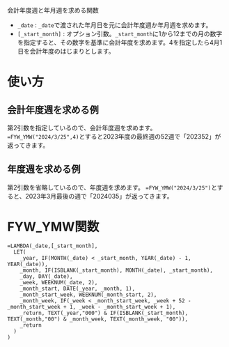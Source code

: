 会計年度週と年月週を求める関数

- ``_date`` : ``_date``で渡された年月日を元に会計年度週か年月週を求めます。
- ``[_start_month]`` : オプション引数。``_start_month``に1から12までの月の数字を指定すると、その数字を基準に会計年度を求めます。4を指定したら4月1日を会計年度のはじまりとします。

# 使い方
## 会計年度週を求める例
第2引数を指定しているので、会計年度週を求めます。
``=FYW_YMW("2024/3/25",4)``とすると2023年度の最終週の52週で「202352」が返ってきます。

## 年度週を求める例
第2引数を省略しているので、年度週を求めます。
``=FYW_YMW("2024/3/25")``とすると、2023年3月最後の週で「2024035」が返ってきます。

# FYW_YMW関数
```
=LAMBDA(_date,[_start_month],
  LET(
    _year, IF(MONTH(_date) < _start_month, YEAR(_date) - 1, YEAR(_date)),
    _month, IF(ISBLANK(_start_month), MONTH(_date), _start_month),
    _day, DAY(_date),
    _week, WEEKNUM(_date, 2),
    _month_start, DATE(_year, _month, 1),
    _month_start_week, WEEKNUM(_month_start, 2),
    _month_week, IF(_week < _month_start_week, _week + 52 - _month_start_week + 1, _week - _month_start_week + 1),
    _return, TEXT(_year,"000") & IF(ISBLANK(_start_month), TEXT(_month,"00") & _month_week, TEXT(_month_week, "00")),
    _return
  )
)
```
